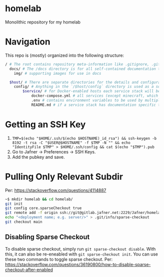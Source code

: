 # homelab

Monolithic repository for my homelab

# Navigation
This repo is (mostly) organized into the following structure:
```bash
/ # The root contains repository meta-information like .gitignore, .gitlab-ci.yml, .gitmodules, and README.md. 
  docs/ # The /docs directory is for all self-contained documentation that is not tied to a specific service. Service-specific documentation is contained in /$host/config/$service/README.md
    img/ # supporting images for use in docs

  $host/ # There are separate directories for the details and configuration of each host. At the root of `/$host/` we have non-authoritative documentation and reference. This includes printouts of hardware configs (`inxi -b`), host-specific procedure docs, useful scripts, etc.. 
    config/ # Anything in the `/$host/config` directory is used as a source of truth from which hosts pull and apply the defined configuration.
        $service/ # for Docker-enabled hosts each service stack will be configured within a directory
            docker-compose.yml # all services (except minecraft, which needed a more modular system) use docker-compose.yml to define their stack configuration. 
            .env # contains environment variables to be used by multiple containers within a stack
            README.md # if a service stack has documentation specific to itself, it will be contained within this file. This usually contains procedure for interacting with a container and system configuration changes that could not be tracked in code (e.g. /etc/fstab or crontab or /etc/docker/daemon.json)
```

# Getting an SSH Key
1. `TMP=$(echo "$HOME/.ssh/$(echo $HOSTNAME)_id_rsa") && ssh-keygen -b 8192 -t rsa -C "$USER@$HOSTNAME" -f $TMP -N "" && echo "IdentityFile $TMP" > $HOME/.ssh/config && cat $(echo "$TMP").pub`
2. Go to Jafner -> Preferences -> SSH Keys.
3. Add the pubkey and save.

# Pulling Only Relevant Subdir
Per: https://stackoverflow.com/questions/4114887

```bash
~$ mkdir homelab && cd homelab/
git init
git config core.sparseCheckout true
git remote add -f origin ssh://git@gitlab.jafner.net:2229/Jafner/homelab.git
echo "<deployment name; e.g. server/>" > .git/info/sparse-checkout
git checkout main
```

## Disabling Sparse Checkout
To disable sparse checkout, simply run `git sparse-checkout disable`. 
With this, it can also be re-eneabled with `git sparse-checkout init`.
You can use these two commands to toggle sparse checkout.
Per: https://stackoverflow.com/questions/36190800/how-to-disable-sparse-checkout-after-enabled
